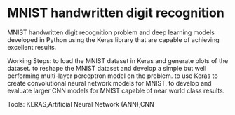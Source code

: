 # MNIST handwritten digit recognition

MNIST handwritten digit recognition problem and deep learning models developed in Python using the Keras library that are capable of achieving excellent results.

Working Steps:
 to load the MNIST dataset in Keras and generate plots of the dataset. 
 to reshape the MNIST dataset and develop a simple but well performing multi-layer perceptron model on the problem. 
 to use Keras to create convolutional neural network models for MNIST. 
 to develop and evaluate larger CNN models for MNIST capable of near world class results.


Tools: KERAS,Artificial Neural Network (ANN),CNN
